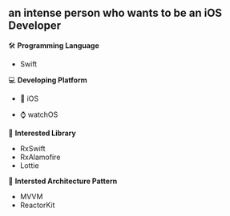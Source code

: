 ## an intense person who wants to be an iOS Developer

🛠 **Programming Language**

 - Swift

   

   

💻 **Developing Platform**

  - 🍎 iOS

  - ⌚️ watchOS

    

📁 **Interested Library**

  - RxSwift
  - RxAlamofire
  - Lottie



📃 **Intersted Architecture Pattern**

  - MVVM
  - ReactorKit





